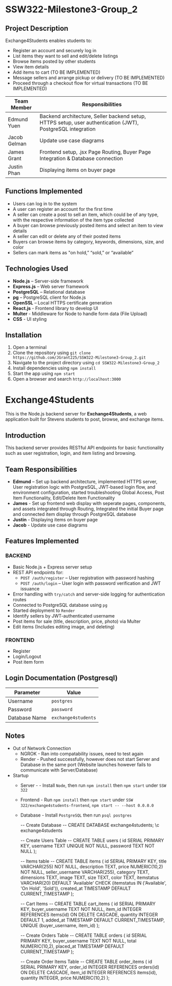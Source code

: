 # SSW322-Milestone3-Group_2

## Project Description

Exchange4Students enables students to:
- Register an account and securely log in
- List items they want to sell and edit/delete listings
- Browse items posted by other students
- View item details
- Add items to cart (TO BE IMPLEMENTED)
- Message sellers and arrange pickup or delivery (TO BE IMPLEMENTED)
- Proceed through a checkout flow for virtual transactions (TO BE IMPLEMENTED)

| Team Member      | Responsibilities |
|------------------|------------------|
| Edmund Yuen      | Backend architecture, Seller backend setup, HTTPS setup, user authentication (JWT), PostgreSQL integration |
| Jacob Gelman     | Update use case diagrams
| James Grant      | Frontend setup, .jsx Page Routing, Buyer Page Integration & Database connection 
| Justin Phan      | Displaying items on buyer page

## Functions Implemented
- Users can log in to the system
- A user can register an account for the first time
- A seller can create a post to sell an item, which could be of any type, with the respective information of the item type collected
- A buyer can browse previously posted items and select an item to view details
- A seller can edit or delete any of their posted items
- Buyers can browse items by category, keywords, dimensions, size, and color
- Sellers can mark items as "on hold,” “sold,” or “available”

## Technologies Used

- **Node.js** – Server-side framework
- **Express.js** – Web server framework
- **PostgreSQL** – Relational database
- **pg** – PostgreSQL client for Node.js
- **OpenSSL** – Local HTTPS certificate generation
- **React.js** - Frontend library to develop UI
- **Multer** - Middleware for Node to handle form data (File Upload)
- **CSS** - UI styling

## Installation
1. Open a terminal
2. Clone the repository using `git clone https://github.com/JGrant225/SSW322-Milestone3-Group_2.git`
3. Navigate to the project directory using `cd SSW322-Milestone3-Group_2`
4. Install dependencies using `npm install` 
5. Start the app using `npm start`
6. Open a browser and search `http://localhost:3000`

# Exchange4Students

This is the Node.js backend server for **Exchange4Students**, a web application built for Stevens students to post, browse, and exchange items.

## Introduction

This backend server provides RESTful API endpoints for basic functionality such as user registration, login, and item listing and browsing.

## Team Responsibilities

- **Edmund** – Set up backend architecture, implemented HTTPS server, User registration logic with PostgreSQL, JWT-based login flow, and environment configuration, started troubleshooting Global Access, Post Item Functionality, Edit/Delete Item Functionality
- **James** - Set up frontend web display with seperate pages, components, and assets integrated through Routing, Integrated the initial Buyer page and connected item display through PostgreSQL database
- **Justin** - Displaying items on buyer page
- **Jacob** - Update use case diagrams

## Features Implemented

### BACKEND
- Basic Node.js + Express server setup
- REST API endpoints for:
  - `POST /auth/register` – User registration with password hashing
  - `POST /auth/login` – User login with password verification and JWT issuance
- Error handling with `try/catch` and server-side logging for authentication routes
- Connected to PostgreSQL database using `pg`
- Started deployment to `Render`
- Identify sellers by JWT-authenticated username
- Post items for sale (title, description, price, photo) via Multer
- Edit items (Includes editing image, and deleting)

### FRONTEND
- Register
- Login/Logout
- Post item form

## Login Documentation (Postgresql)

| Parameter       | Value              |
|-----------------|--------------------|
| Username        | `postgres`         |
| Password        | `password`         |
| Database Name   | `exchange4students`|

## Notes
- Out of Network Connection
  - NGROK - Ran into compatability issues, need to test again
  - Render - Pushed successfully, however does not start Server and Database in the same port (Website launches however fails to communicate with Server/Database)
- Startup
  - Server - - Install `Node`, then run `npm install` then `npm start` under `SSW 322`
  - Frontend - Run `npm install` then `npm start` under `SSW 322/exchange4students-frontend`, `npm start -- --host 0.0.0.0`
  - Database - Install `PostgreSQL` then run `psql postgres`
    
    -- Create Database --
    CREATE DATABASE exchange4students;
    \c exchange4students

    -- Create Users Table --
    CREATE TABLE users (
      id SERIAL PRIMARY KEY,
      username TEXT UNIQUE NOT NULL,
      password TEXT NOT NULL
    );

    -- Items table --
    CREATE TABLE items (
      id SERIAL PRIMARY KEY,
      title VARCHAR(255) NOT NULL,
      description TEXT,
      price NUMERIC(10,2) NOT NULL,
      seller_username VARCHAR(255),
      category TEXT,
      dimensions TEXT,
      image TEXT,
      size TEXT,
      color TEXT,
      itemstatus VARCHAR(20) DEFAULT 'Available' CHECK (itemstatus IN ('Available', 'On Hold', 'Sold')),
      created_at TIMESTAMP DEFAULT CURRENT_TIMESTAMP
    );
    
    -- Cart Items --
    CREATE TABLE cart_items (
      id SERIAL PRIMARY KEY,
      buyer_username TEXT NOT NULL,
      item_id INTEGER REFERENCES items(id) ON DELETE CASCADE,
      quantity INTEGER DEFAULT 1,
      added_at TIMESTAMP DEFAULT CURRENT_TIMESTAMP,
      UNIQUE (buyer_username, item_id)
    );
    
    -- Create Orders Table --
    CREATE TABLE orders (
      id SERIAL PRIMARY KEY,
      buyer_username TEXT NOT NULL,
      total NUMERIC(10,2),
      placed_at TIMESTAMP DEFAULT CURRENT_TIMESTAMP
    );

    -- Create Order Items Table --
    CREATE TABLE order_items (
      id SERIAL PRIMARY KEY,
      order_id INTEGER REFERENCES orders(id) ON DELETE CASCADE,
      item_id INTEGER REFERENCES items(id),
      quantity INTEGER,
      price NUMERIC(10,2)
    );
